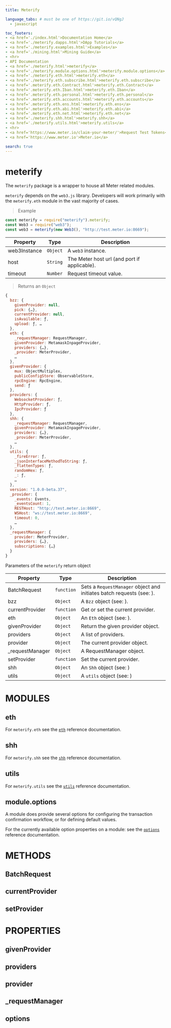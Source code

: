 ```yaml
---
title: Meterify

language_tabs: # must be one of https://git.io/vQNgJ
  - javascript

toc_footers:
- <a href='./index.html'>Documentation Home</a>
- <a href='./meterify.dapps.html'>DApp Tutorials</a>
- <a href='./meterify.examples.html'>Examples</a>
- <a href='./mining.html'>Mining Guide</a>
- <hr>
- API Documentation
- <a href='./meterify.html'>meterify</a>
- <a href='./meterify.module.options.html'>meterify.module.options</a>
- <a href='./meterify.eth.html'>meterify.eth</a>
- <a href='./meterify.eth.subscribe.html'>meterify.eth.subscribe</a>
- <a href='.meterify.eth.Contract.html'>meterify.eth.Contract</a>
- <a href='.meterify.eth.Iban.html'>meterify.eth.Iban</a>
- <a href='.meterify.eth.personal.html'>meterify.eth.personal</a>
- <a href='.meterify.eth.accounts.html'>meterify.eth.accounts</a>
- <a href='.meterify.eth.ens.html'>meterify.eth.ens</a>
- <a href='.meterify.eth.abi.html'>meterify.eth.abi</a>
- <a href='.meterify.eth.net.html'>meterify.eth.net</a>
- <a href='./meterify.shh.html'>meterify.shh</a>
- <a href='./meterify.utils.html'>meterify.utils</a>
- <hr>  
- <a href='https://www.meter.io/claim-your-meter/'>Request Test Tokens</a>
- <a href='https://www.meter.io'>Meter.io</a>

search: true
---
```


# meterify

The `meterify` package is a wrapper to house all Meter related modules.

`meterify` depends on the `web3.js` library. Developers will work primarily with the `meterify.eth` module in the vast majority of cases.

> Example

```javascript
const meterify = require("meterify").meterify;
const Web3 = require("web3");
const web3 = meterify(new Web3(), "http://test.meter.io:8669");
```

Property | Type | Description
--------- | ------- | -----------
web3Instance | `Object` | A `web3` instance.
host | `String` | The Meter host url (and port if applicable).
timeout | `Number` | Request timeout value.

> Returns an `Object`

```javascript
{
  bzz: {
    givenProvider: null,
    pick: {…},
    currentProvider: null,
    isAvailable: ƒ,
    upload: ƒ, …
  },
  eth: {
    _requestManager: RequestManager,
    givenProvider: MetamaskInpageProvider,
    providers: {…},
    _provider: MeterProvider, 
    …
  },
  givenProvider: {
    mux: ObjectMultiplex,
    publicConfigStore: ObservableStore,
    rpcEngine: RpcEngine,
    send: ƒ
  },
  providers: {
    WebsocketProvider: ƒ,
    HttpProvider: ƒ,
    IpcProvider: ƒ
  },
  shh: {
    _requestManager: RequestManager,
    givenProvider: MetamaskInpageProvider,
    providers: {…},
    _provider: MeterProvider, 
    …
  },
  utils: {
    _fireError: ƒ,
    _jsonInterfaceMethodToString: ƒ,
    _flattenTypes: ƒ,
    randomHex: ƒ,
    _: ƒ, 
    …
  },
  version: "1.0.0-beta.37",
  _provider: {
    _events: Events,
    _eventsCount: 1,
    RESTHost: "http://test.meter.io:8669",
    WSHost: "ws://test.meter.io:8669",
    timeout: 0, 
    …
  },
  _requestManager: {
    provider: MeterProvider,
    providers: {…},
    subscriptions: {…}
  }
}
```

Parameters of the `meterify` return object

Property | Type | Description
--------- | ------- | -----------
BatchRequest | `function` |  Sets a `RequestManager` object and initiates batch requests (see: ).
bzz | `Object` | A `Bzz` object (see: ).
currentProvider | `function` | Get or set the current provider.
eth | `Object` | An `Eth` object (see: ).
givenProvider | `Object` | Return the given provider object.
providers | `Object` | A list of providers.
provider | `Object` | The current provider object.
\_requestManager | `Object` | A RequestManager object.
setProvider | `function` | Set the current provider.
shh | `Object` |  An `Shh` object (see: )
utils | `Object` |  A `utils` object (see: )

# MODULES

## eth

For `meterify.eth` see the [`eth`](meterify.eth.html) reference documentation.

## shh

For `meterify.shh` see the [`shh`](meterify.shh.html) reference documentation.

## utils

For `meterify.utils` see the [`utils`](meterify.utils.html) reference documentation.

## module.options

A module does provide several options for configuring the transaction confirmation workflow, or for defining default values.

For the currently available option properties on a module: see the [`options`](meterify.module.options.html) reference documentation.

# METHODS

## BatchRequest

## currentProvider

## setProvider

# PROPERTIES

## givenProvider

## providers

## provider

## \_requestManager

## options
